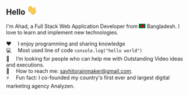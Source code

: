 ## Hello <img src="assets/hello.gif" width="28px" alt="hi">

I'm Ahad, a Full Stack Web Application Developer from <img src="assets/bangladesh.png" width="18"/> Bangladesh. I love to learn and implement new technologies.

:hearts: &emsp;I enjoy programming and sharing knowledge <br/>
:computer: &emsp;Most used line of code `console.log("hello world")` <br/>
🤔 &emsp;I’m looking for people who can help me with Outstanding Video ideas and executions.<br/>
:e-mail: &emsp;How to reach me: sayhitorainmaker@gmail.com.<br/>
⚡ &emsp;Fun fact: I co-founded my country's first ever and largest digital marketing agency Analyzen.
